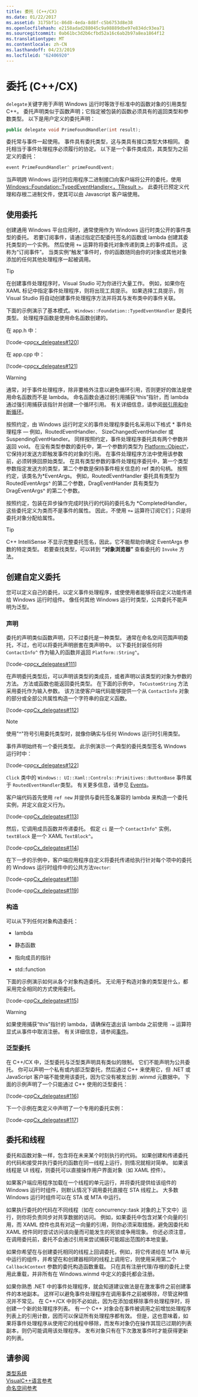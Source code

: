 ```yaml
---
title: 委托 (C++/CX)
ms.date: 01/22/2017
ms.assetid: 3175bf1c-86d8-4eda-8d8f-c5b6753d8e38
ms.openlocfilehash: e2158adad288045c9a98889dbe97e834dc93ea71
ms.sourcegitcommit: 0ab61bc3d2b6cfbd52a16c6ab2b97a8ea1864f12
ms.translationtype: MT
ms.contentlocale: zh-CN
ms.lasthandoff: 04/23/2019
ms.locfileid: "62406920"
---
```

# <a name="delegates-ccx"></a>委托 (C++/CX)

`delegate`关键字用于声明 Windows 运行时等效于标准中的函数对象的引用类型C++。 委托声明类似于函数声明；它指定被包装的函数必须具有的返回类型和参数类型。 以下是用户定义的委托声明：

```cpp
public delegate void PrimeFoundHandler(int result);
```

委托常与事件一起使用。 事件具有委托类型，这与类具有接口类型大体相同。 委托相当于事件处理程序必须履行的协定。 以下是一个事件类成员，其类型为之前定义的委托：

```cpp
event PrimeFoundHandler^ primeFoundEvent;
```

当声明跨 Windows 运行时应用程序二进制接口向客户端将公开的委托，使用[Windows::Foundation::TypedEventHandler\<，TResult >](/uwp/api/windows.foundation.typedeventhandler)。 此委托已预定义代理和存根二进制文件，使其可以由 Javascript 客户端使用。

## <a name="consuming-delegates"></a>使用委托

创建通用 Windows 平台应用时，通常使用作为 Windows 运行时类公开的事件类型的委托。 若要订阅事件，请通过指定匹配委托签名的函数或 lambda 创建其委托类型的一个实例。 然后使用 `+=` 运算符将委托对象传递到类上的事件成员。 这称为“订阅事件”。 当类实例“触发”事件时，你的函数随同由你的对象或其他对象添加的任何其他处理程序一起被调用。

> [!TIP]
> 在创建事件处理程序时，Visual Studio 可为你进行大量工作。 例如，如果你在 XAML 标记中指定事件处理程序，则将出现工具提示。 如果选择工具提示，则 Visual Studio 将自动创建事件处理程序方法并将其与发布类中的事件关联。

下面的示例演示了基本模式。 `Windows::Foundation::TypedEventHandler` 是委托类型。 处理程序函数是使用命名函数创建的。

在 app.h 中：

[!code-cpp[cx_delegates#120](../cppcx/codesnippet/CPP/delegatesevents/class1.h#120)]

在 app.cpp 中：

[!code-cpp[cx_delegates#121](../cppcx/codesnippet/CPP/delegatesevents/class1.cpp#121)]

> [!WARNING]
> 通常，对于事件处理程序，除非要格外注意以避免循环引用，否则更好的做法是使用命名函数而不是 lambda。 命名函数会通过弱引用捕获“this”指针，而 lambda 通过强引用捕获该指针并创建一个循环引用。 有关详细信息，请参阅[弱引用和中断循环](../cppcx/weak-references-and-breaking-cycles-c-cx.md)。

按照约定，由 Windows 运行时定义的事件处理程序委托名采用以下格式 * 事件处理程序 — 例如，RoutedEventHandler、 SizeChangedEventHandler 或 SuspendingEventHandler。 同样按照约定，事件处理程序委托具有两个参数并返回 void。 在没有类型参数的委托中，第一个参数的类型为 [Platform::Object^](../cppcx/platform-object-class.md)，它保持对发送方即触发事件的对象的引用。 在事件处理程序方法中使用该参数前，必须转换回原始类型。 在具有类型参数的事件处理程序委托中，第一个类型参数指定发送方的类型，第二个参数是保持事件相关信息的 ref 类的句柄。 按照约定，该类名为\*EventArgs。 例如，RoutedEventHandler 委托具有类型为 RoutedEventArgs^ 的第二个参数，DragEventHander 具有类型为 DragEventArgs^ 的第二个参数。

按照约定，包装在异步操作完成时执行的代码的委托名为 *CompletedHandler。 这些委托定义为类而不是事件的属性。 因此，不使用 `+=` 运算符订阅它们；只是将委托对象分配给属性。

> [!TIP]
> C++ IntelliSense 不显示完整委托签名，因此，它不能帮助你确定 EventArgs 参数的特定类型。 若要查找类型，可以转到 **“对象浏览器”** 查看委托的 `Invoke` 方法。

## <a name="creating-custom-delegates"></a>创建自定义委托

您可以定义自己的委托，以定义事件处理程序，或使使用者能够将自定义功能传递给 Windows 运行时组件。 像任何其他 Windows 运行时类型，公共委托不能声明为泛型。

### <a name="declaration"></a>声明

委托的声明类似函数声明，只不过委托是一种类型。 通常在命名空间范围声明委托，不过，也可以将委托声明嵌套在类声明中。 以下委托封装任何将 `ContactInfo^` 作为输入的函数并返回 `Platform::String^`。

[!code-cpp[cx_delegates#111](../cppcx/codesnippet/CPP/delegatesevents/class1.h#111)]

在声明委托类型后，可以声明该类型的类成员，或者声明以该类型的对象为参数的方法。 方法或函数也能返回委托类型。 在下面的示例中， `ToCustomString` 方法采用委托作为输入参数。 该方法使客户端代码能够提供一个从 `ContactInfo` 对象的部分或全部公共属性构造一个字符串的自定义函数。

[!code-cpp[Cx_delegates#112](../cppcx/codesnippet/CPP/delegatesevents/class1.h#112)]

> [!NOTE]
> 使用"^"符号引用委托类型时，就像你确实与任何 Windows 运行时引用类型。

事件声明始终有一个委托类型。 此示例演示一个典型的委托类型签名 Windows 运行时中：

[!code-cpp[cx_delegates#122](../cppcx/codesnippet/CPP/delegatesevents/class1.h#122)]

`Click` 类中的 `Windows:: UI::Xaml::Controls::Primitives::ButtonBase` 事件属于 `RoutedEventHandler`类型。 有关更多信息，请参见 [Events](../cppcx/events-c-cx.md)。

客户端代码首先使用 `ref new` 并提供与委托签名兼容的 lambda 来构造一个委托实例，并定义自定义行为。

[!code-cpp[Cx_delegates#113](../cppcx/codesnippet/CPP/delegatesevents/class1.cpp#113)]

然后，它调用成员函数并传递委托。 假定 `ci` 是一个 `ContactInfo^` 实例， `textBlock` 是一个 XAML `TextBlock^`。

[!code-cpp[Cx_delegates#114](../cppcx/codesnippet/CPP/delegatesevents/class1.cpp#114)]

在下一步的示例中，客户端应用程序自定义将委托传递给执行针对每个项中的委托的 Windows 运行时组件中的公共方法`Vector`:

[!code-cpp[Cx_delegates#118](../cppcx/codesnippet/CPP/clientapp/mainpage.xaml.cpp#118)]

[!code-cpp[Cx_delegates#119](../cppcx/codesnippet/CPP/delegatesevents/class1.cpp#119)]

### <a name="construction"></a>构造

可以从下列任何对象构造委托：

- lambda

- 静态函数

- 指向成员的指针

- std::function

下面的示例演示如何从各个对象构造委托。 无论用于构造对象的类型是什么，都采用完全相同的方式使用委托。

[!code-cpp[Cx_delegates#115](../cppcx/codesnippet/CPP/delegatesevents/class1.cpp#115)]

> [!WARNING]
> 如果使用捕获“this”指针的 lambda，请确保在退出该 lambda 之前使用 `-=` 运算符显式从事件中取消注册。 有关详细信息，请参阅[事件](../cppcx/events-c-cx.md)。

### <a name="generic-delegates"></a>泛型委托

在 C++/CX 中，泛型委托与泛型类声明具有类似的限制。 它们不能声明为公共委托。 你可以声明一个私有或内部泛型委托，然后通过 C++ 来使用它，但 .NET 或 JavaScript 客户端不能使用该委托，因为它没有被发出到 .winmd 元数据中。 下面的示例声明了一个只能通过 C++ 使用的泛型委托：

[!code-cpp[Cx_delegates#116](../cppcx/codesnippet/CPP/delegatesevents/class1.h#116)]

下一个示例在类定义中声明了一个专用的委托实例：

[!code-cpp[Cx_delegates#117](../cppcx/codesnippet/CPP/delegatesevents/class1.h#117)]

## <a name="delegates-and-threads"></a>委托和线程

委托和函数对象一样，包含将在未来某个时刻执行的代码。 如果创建和传递委托的代码和接受并执行委托的函数在同一线程上运行，则情况就相对简单。 如果该线程是 UI 线程，则委托可以直接操作用户界面对象（如 XAML 控件）。

如果客户端应用程序加载在一个线程的单元运行，并将委托提供给该组件的 Windows 运行时组件，则默认情况下调用委托直接在 STA 线程上。 大多数 Windows 运行时组件可以在 STA 或 MTA 中运行。

如果执行委托的代码在不同线程（如在 concurrency::task 对象的上下文中）运行，则你将负责同步对共享数据的访问。 例如，如果委托中包含对某个向量的引用，而 XAML 控件也具有对这一向量的引用，则你必须采取措施，避免因委托和 XAML 控件同时尝试访问该向量而可能发生的死锁或争用现象。 你还必须注意，在调用委托前，委托不会通过引用来尝试捕获可能超出范围的本地变量。

如果你希望在与创建委托相同的线程上回调委托，例如，将它传递给在 MTA 单元中运行的组件，并希望在和创建器相同的线程上调用它，则使用采用第二个 `CallbackContext` 参数的委托构造函数重载。 只在具有注册代理/存根的委托上使用此重载，并非所有在 Windows.winmd 中定义的委托都会注册。

如果你熟悉 .NET 中的事件处理程序，就会知道建议做法是在激发事件之前创建事件的本地副本。 这样可以避免事件处理程序在调用事件之前被移除，尽管这种情况并不常见。 在 C++/CX 中则不必如此，因为在添加或移除事件处理程序时，将创建一个新的处理程序列表。 有一个 C++ 对象会在事件被调用之前增加处理程序列表上的引用计数，因而可以保证所有处理程序都有效。 但是，这也意味着，如果将事件处理程序从使用它的线程中移除，而发布对象仍在操作其现已过期的列表副本，则仍可能调用该处理程序。 发布对象只有在下次激发事件时才能获得更新的列表。

## <a name="see-also"></a>请参阅

[类型系统](../cppcx/type-system-c-cx.md)<br/>
[VisualC++语言参考](../cppcx/visual-c-language-reference-c-cx.md)<br/>
[命名空间参考](../cppcx/namespaces-reference-c-cx.md)
